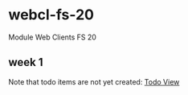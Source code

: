 # webcl-fs-20
Module Web Clients FS 20

## week 1
Note that todo items are not yet created:
[Todo View](https://webengineering-fhnw.github.io/webcl-fs-20/week1/todo/View.html)
